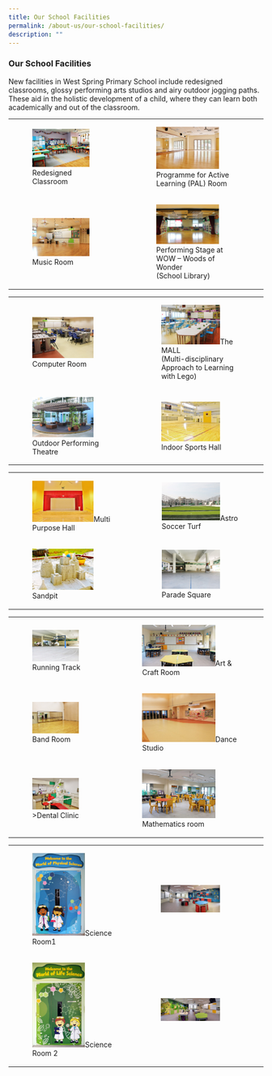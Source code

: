 ```yaml
---
title: Our School Facilities
permalink: /about-us/our-school-facilities/
description: ""
---
```

### Our School Facilities

New facilities in West Spring Primary School include redesigned classrooms, glossy performing arts studios and airy outdoor jogging paths. These aid in the holistic development of a child, where they can learn both academically and out of the classroom.

|  |  |
|---|---|
| <figure><img src="/images/sf1.png" style="width:75%"> Redesigned Classroom</figure> | <figure><img src="/images/sf2.png" style="width:75%"> Programme for Active Learning (PAL) Room</figure> |
| <figure><img src="/images/sf3.png" style="width:75%">Music Room</figure> | <figure><img src="/images/sf4.png" style="width:75%">Performing Stage at WOW – Woods of Wonder<Br>(School Library)</figure> |

|  |  |
|---|---|
| <figure><img src="/images/sf5.png" style="width:75%">Computer Room</figure> | <figure><img src="/images/sf6.png" style="width:75%">The MALL<br>(Multi-disciplinary Approach to Learning with Lego)</figure> |
| <figure><img src="/images/sf7.png" style="width:75%">Outdoor Performing Theatre</figure> | <figure><img src="/images/sf8.png" style="width:75%"> Indoor Sports Hall</figure> |

|  |  |
|---|---|
| <figure><img src="/images/sf9.png" style="width:75%">Multi Purpose Hall</figure> | <figure><img src="/images/sf10.png" style="width:75%">Astro Soccer Turf</figure> |
| <figure><img src="/images/sf11.png" style="width:75%">Sandpit</figure> | <figure><img src="/images/sf12.png" style="width:75%">Parade Square</figure> |

|  |  |
|---|---|
| <figure><img src="/images/sf13.png" style="width:75%">Running Track</figure> | <figure><img src="/images/sf14.png" style="width:75%">Art & Craft Room</figure> |
| <figure><img src="/images/sf15.png" style="width:75%">Band Room</figure> | <figure><img src="/images/sf16.png" style="width:75%">Dance Studio</figure> |
| <figure><img src="/images/sf17.png" style="width:75%">>Dental Clinic</figure> | <figure><img src="/images/sf18.png" style="width:75%">Mathematics room</figure> |

|  |  |
|---|---|
| <figure><img src="/images/sf19.png" style="width:65%">Science Room1</figure> | <figure><img src="/images/sf20.png" style="width:75%"> </figure> |
| <figure><img src="/images/sf21.png" style="width:65%">Science Room 2</figure> | <figure><img src="/images/sf22.png" style="width:75%"></figure> |